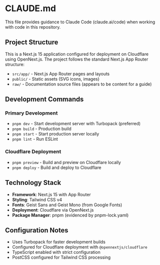 # CLAUDE.md

This file provides guidance to Claude Code (claude.ai/code) when working with code in this repository.

## Project Structure

This is a Next.js 15 application configured for deployment on Cloudflare using OpenNext.js. The project follows the standard Next.js App Router structure:

- `src/app/` - Next.js App Router pages and layouts
- `public/` - Static assets (SVG icons, images)
- `raw/` - Documentation source files (appears to be content for a guide)

## Development Commands

### Primary Development
- `pnpm dev` - Start development server with Turbopack (preferred)
- `pnpm build` - Production build
- `pnpm start` - Start production server locally
- `pnpm lint` - Run ESLint

### Cloudflare Deployment
- `pnpm preview` - Build and preview on Cloudflare locally
- `pnpm deploy` - Build and deploy to Cloudflare

## Technology Stack

- **Framework**: Next.js 15 with App Router
- **Styling**: Tailwind CSS v4
- **Fonts**: Geist Sans and Geist Mono (from Google Fonts)
- **Deployment**: Cloudflare via OpenNext.js
- **Package Manager**: pnpm (evidenced by pnpm-lock.yaml)

## Configuration Notes

- Uses Turbopack for faster development builds
- Configured for Cloudflare deployment with `@opennextjs/cloudflare`
- TypeScript enabled with strict configuration
- PostCSS configured for Tailwind CSS processing